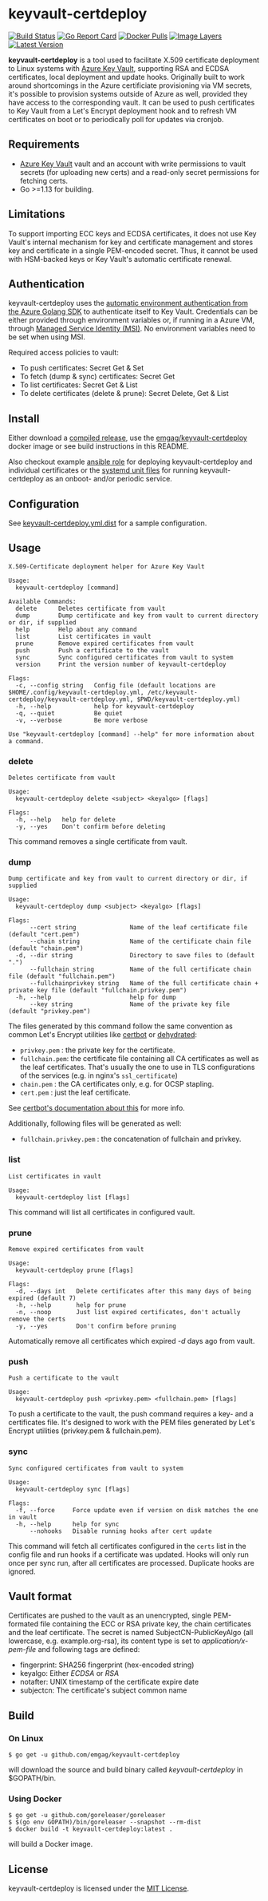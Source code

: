 # keyvault-certdeploy

[![Build Status](https://travis-ci.org/emgag/keyvault-certdeploy.svg?branch=master)](https://travis-ci.org/emgag/keyvault-certdeploy)
[![Go Report Card](https://goreportcard.com/badge/github.com/emgag/keyvault-certdeploy)](https://goreportcard.com/report/github.com/emgag/keyvault-certdeploy)
[![Docker Pulls](https://img.shields.io/docker/pulls/emgag/keyvault-certdeploy.svg)](https://hub.docker.com/r/emgag/keyvault-certdeploy)
[![Image Layers](https://images.microbadger.com/badges/image/emgag/keyvault-certdeploy.svg)](https://microbadger.com/images/emgag/keyvault-certdeploy "Get your own image badge on microbadger.com")
[![Latest Version](https://images.microbadger.com/badges/version/emgag/keyvault-certdeploy.svg)](https://microbadger.com/images/emgag/keyvault-certdeploy "Get your own version badge on microbadger.com")


**keyvault-certdeploy** is a tool used to facilitate X.509 certificate deployment to Linux systems with [Azure Key Vault](https://azure.microsoft.com/en-us/services/key-vault/), supporting RSA and ECDSA certificates, local deployment and update hooks. Originally built to work around shortcomings in the Azure certificiate provisioning via VM secrets, it's possible to provision systems outside of Azure as well, provided they have access to the corresponding vault. It can be used to push certificates to Key Vault from a Let's Encrypt deployment hook and to refresh VM certificates on boot or to periodically poll for updates via cronjob.

## Requirements

* [Azure Key Vault](https://azure.microsoft.com/en-us/services/key-vault) vault and an account with write permissions to vault secrets (for uploading new certs) and a read-only secret permissions for fetching certs. 
* Go >=1.13 for building.  

## Limitations

To support importing ECC keys and ECDSA certificates, it does not use Key Vault's internal mechanism for key and certificate management and stores key and certificate in a single PEM-encoded secret. Thus, it cannot be used with HSM-backed keys or Key Vault's automatic certificate renewal.

## Authentication

keyvault-certdeploy uses the [automatic environment authentication from the Azure Golang SDK](https://docs.microsoft.com/en-us/go/azure/azure-sdk-go-authorization#use-environment-based-authentication) to authenticate itself to Key Vault. Credentials can be either provided through environment variables or, if running in a Azure VM, through [Managed Service Identity (MSI)](https://docs.microsoft.com/en-us/azure/active-directory/managed-service-identity/overview). No environment variables need to be set when using MSI.

Required access policies to vault:
* To push certificates: Secret Get & Set
* To fetch (dump & sync) certificates: Secret Get
* To list certificates: Secret Get & List
* To delete certificates (delete & prune): Secret Delete, Get & List 

## Install 

Either download a [compiled release](https://github.com/emgag/keyvault-certdeploy/releases), use the [emgag/keyvault-certdeploy](https://hub.docker.com/r/emgag/keyvault-certdeploy) docker image or see build instructions in this README.

Also checkout example [ansible role](https://github.com/emgag/keyvault-certdeploy/tree/master/examples/ansible) for deploying keyvault-certdeploy and individual certificates or the [systemd unit files](https://github.com/emgag/keyvault-certdeploy/tree/master/examples/systemd) for running keyvault-certdeploy as an onboot- and/or periodic service.

## Configuration

See [keyvault-certdeploy.yml.dist](keyvault-certdeploy.yml.dist) for a sample configuration. 

## Usage

```
X.509-Certificate deployment helper for Azure Key Vault

Usage:
  keyvault-certdeploy [command]

Available Commands:
  delete      Deletes certificate from vault
  dump        Dump certificate and key from vault to current directory or dir, if supplied
  help        Help about any command
  list        List certificates in vault
  prune       Remove expired certificates from vault
  push        Push a certificate to the vault
  sync        Sync configured certificates from vault to system
  version     Print the version number of keyvault-certdeploy

Flags:
  -c, --config string   Config file (default locations are $HOME/.config/keyvault-certdeploy.yml, /etc/keyvault-certdeploy/keyvault-certdeploy.yml, $PWD/keyvault-certdeploy.yml)
  -h, --help            help for keyvault-certdeploy
  -q, --quiet           Be quiet
  -v, --verbose         Be more verbose

Use "keyvault-certdeploy [command] --help" for more information about a command.
```

### delete

```
Deletes certificate from vault

Usage:
  keyvault-certdeploy delete <subject> <keyalgo> [flags]

Flags:
  -h, --help   help for delete
  -y, --yes    Don't confirm before deleting
```

This command removes a single certificate from vault. 

### dump

```
Dump certificate and key from vault to current directory or dir, if supplied

Usage:
  keyvault-certdeploy dump <subject> <keyalgo> [flags]

Flags:
      --cert string               Name of the leaf certificate file (default "cert.pem")
      --chain string              Name of the certificate chain file (default "chain.pem")
  -d, --dir string                Directory to save files to (default ".")
      --fullchain string          Name of the full certificate chain file (default "fullchain.pem")
      --fullchainprivkey string   Name of the full certificate chain + private key file (default "fullchain.privkey.pem")
  -h, --help                      help for dump
      --key string                Name of the private key file (default "privkey.pem")
```

The files generated by this command follow the same convention as common Let's Encrypt utilities like [certbot](https://github.com/certbot/certbot) or [dehydrated](https://github.com/lukas2511/dehydrated):

* `privkey.pem`  : the private key for the certificate.
* `fullchain.pem`: the certificate file containing all CA certificates as well as the leaf certificates. That's usually the one to use in TLS configurations of the services (e.g. in nginx's `ssl_certificate`)
* `chain.pem`    : the CA certificates only, e.g. for OCSP stapling.
* `cert.pem`     : just the leaf certificate. 

See [certbot's documentation about this](https://certbot.eff.org/docs/using.html#where-are-my-certificates) for more info.

Additionally, following files will be generated as well:
* `fullchain.privkey.pem` : the concatenation of fullchain and privkey.

### list

```
List certificates in vault

Usage:
  keyvault-certdeploy list [flags]
```

This command will list all certificates in configured vault.

### prune

```
Remove expired certificates from vault

Usage:
  keyvault-certdeploy prune [flags]

Flags:
  -d, --days int   Delete certificates after this many days of being expired (default 7)
  -h, --help       help for prune
  -n, --noop       Just list expired certificates, don't actually remove the certs
  -y, --yes        Don't confirm before pruning
```

Automatically remove all certificates which expired _-d_ days ago from vault.  

### push

```
Push a certificate to the vault

Usage:
  keyvault-certdeploy push <privkey.pem> <fullchain.pem> [flags]
```

To push a certificate to the vault, the push command requires a key- and a certificates file. It's designed to work with the PEM files generated by Let's Encrypt utilities (privkey.pem & fullchain.pem).

### sync

```
Sync configured certificates from vault to system

Usage:
  keyvault-certdeploy sync [flags]

Flags:
  -f, --force     Force update even if version on disk matches the one in vault
  -h, --help      help for sync
      --nohooks   Disable running hooks after cert update
```

This command will fetch all certificates configured in the `certs` list in the config file and run hooks if a certificate was updated. Hooks will only run once per sync run, after all certificates are processed. Duplicate hooks are ignored.

## Vault format

Certificates are pushed to the vault as an unencrypted, single PEM-formated file containing the ECC or RSA private key, the chain certificates and the leaf certificate. The secret is named SubjectCN-PublicKeyAlgo (all lowercase, e.g. example.org-rsa), its content type is set to _application/x-pem-file_ and following tags are defined:

* fingerprint: SHA256 fingerprint (hex-encoded string)
* keyalgo: Either _ECDSA_ or _RSA_
* notafter: UNIX timestamp of the certificate expire date
* subjectcn: The certificate's subject common name


## Build

### On Linux

```
$ go get -u github.com/emgag/keyvault-certdeploy
```

will download the source and build binary called _keyvault-certdeploy_ in $GOPATH/bin.

### Using Docker

```
$ go get -u github.com/goreleaser/goreleaser
$ $(go env GOPATH)/bin/goreleaser --snapshot --rm-dist
$ docker build -t keyvault-certdeploy:latest .
```

will build a Docker image.

## License

keyvault-certdeploy is licensed under the [MIT License](http://opensource.org/licenses/MIT).